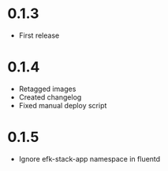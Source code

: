 # 0.1.3
- First release

# 0.1.4
- Retagged images
- Created changelog
- Fixed manual deploy script

# 0.1.5
- Ignore efk-stack-app namespace in fluentd